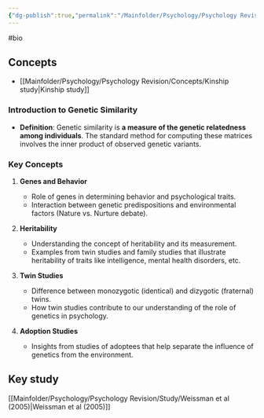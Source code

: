 ```yaml
---
{"dg-publish":true,"permalink":"/Mainfolder/Psychology/Psychology Revision/Topics/Genetic similarities/"}
---
```


#bio
## Concepts
- [[Mainfolder/Psychology/Psychology Revision/Concepts/Kinship study\|Kinship study]]
### Introduction to Genetic Similarity
- **Definition**: Genetic similarity is **a measure of the genetic relatedness among individuals**. The standard method for computing these matrices involves the inner product of observed genetic variants.

### Key Concepts
1. **Genes and Behavior**
   - Role of genes in determining behavior and psychological traits.
   - Interaction between genetic predispositions and environmental factors (Nature vs. Nurture debate).

2. **Heritability**
   - Understanding the concept of heritability and its measurement.
   - Examples from twin studies and family studies that illustrate heritability of traits like intelligence, mental health disorders, etc.

3. **Twin Studies**
   - Difference between monozygotic (identical) and dizygotic (fraternal) twins.
   - How twin studies contribute to our understanding of the role of genetics in psychology.

4. **Adoption Studies**
   - Insights from studies of adoptees that help separate the influence of genetics from the environment.

## Key study
[[Mainfolder/Psychology/Psychology Revision/Study/Weissman et al (2005)\|Weissman et al (2005)]] 

